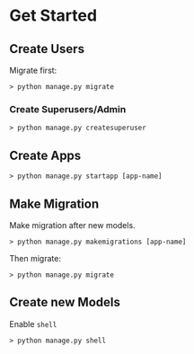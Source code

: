 # Get Started

## Create Users

Migrate first:

```
> python manage.py migrate
```

### Create Superusers/Admin

```
> python manage.py createsuperuser 
```



## Create Apps

```
> python manage.py startapp [app-name]
```



## Make Migration

Make migration after new models.

```
> python manage.py makemigrations [app-name]
```

Then migrate:

```
> python manage.py migrate
```



## Create new Models

Enable `shell`

```
> python manage.py shell
```

